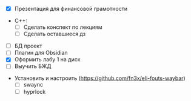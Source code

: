 
- [x] Презентация для финансовой грамотности 
-  C++: 
    - [ ] Сделать конспект по лекциям
    - [ ] Сделать оставшиеся дз
- [ ] БД проект
- [ ] Плагин для Obsidian
- [x] Оформить лабу 1 на диск
- [ ] Выучить БЖД

- Установить и настроить (https://github.com/fn3x/eli-fouts-waybar)
    - [ ] swaync
    - [ ] hyprlock